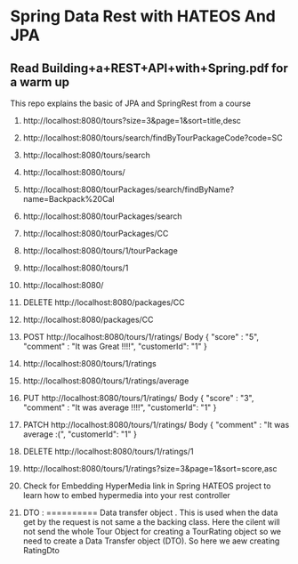 # Spring Data Rest with HATEOS And JPA

## Read Building+a+REST+API+with+Spring.pdf for a warm up 

This repo explains the basic of JPA and SpringRest from a course 

1. http://localhost:8080/tours?size=3&page=1&sort=title,desc
2. http://localhost:8080/tours/search/findByTourPackageCode?code=SC
3. http://localhost:8080/tours/search
4. http://localhost:8080/tours/
5. http://localhost:8080/tourPackages/search/findByName?name=Backpack%20Cal
6. http://localhost:8080/tourPackages/search
7. http://localhost:8080/tourPackages/CC
8. http://localhost:8080/tours/1/tourPackage
9. http://localhost:8080/tours/1
10. http://localhost:8080/
11. DELETE http://localhost:8080/packages/CC
12. http://localhost:8080/packages/CC
13. POST http://localhost:8080/tours/1/ratings/   Body {
	"score" : "5",
	"comment" : "It was Great !!!!",
	"customerId": "1"
}
14. http://localhost:8080/tours/1/ratings
15. http://localhost:8080/tours/1/ratings/average
16. PUT http://localhost:8080/tours/1/ratings/ Body {
	"score" : "3",
	"comment" : "It was average !!!!",
	"customerId": "1"
}

17. PATCH http://localhost:8080/tours/1/ratings/ Body  {
	"comment" : "It was average :(",
	"customerId": "1"
}

18. DELETE http://localhost:8080/tours/1/ratings/1

19. http://localhost:8080/tours/1/ratings?size=3&page=1&sort=score,asc

20. Check for Embedding HyperMedia link in Spring HATEOS project to learn
how to embed hypermedia into your rest controller



13. DTO :
========== 
Data transfer object . This is used when the data get by the request is not same a the backing class. 
Here the cilent will not send the whole Tour Object for creating a TourRating object so we need to 
create a Data Transfer object (DTO). So here we aew creating RatingDto




